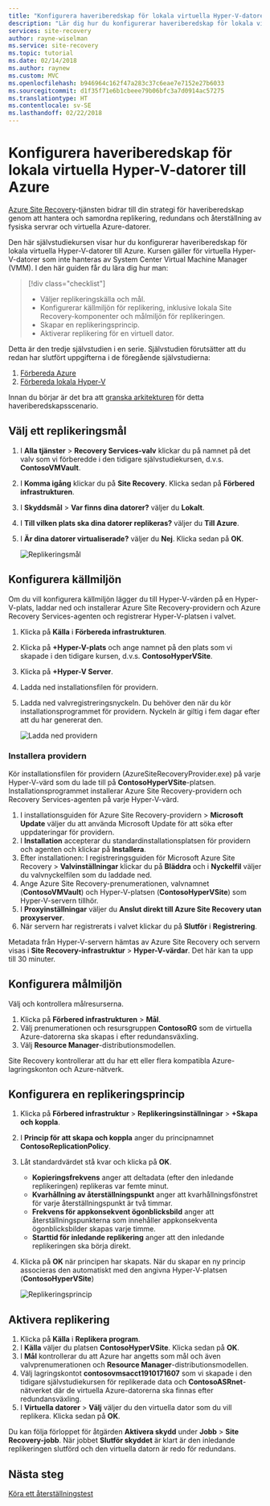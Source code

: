 ```yaml
---
title: "Konfigurera haveriberedskap för lokala virtuella Hyper-V-datorer (utan VMM) till Azure med Azure Site Recovery | Microsoft Docs"
description: "Lär dig hur du konfigurerar haveriberedskap för lokala virtuella Hyper-V-datorer (utan VMM) till Azure med Azure Site Recovery-tjänsten."
services: site-recovery
author: rayne-wiselman
ms.service: site-recovery
ms.topic: tutorial
ms.date: 02/14/2018
ms.author: raynew
ms.custom: MVC
ms.openlocfilehash: b946964c162f47a283c37c6eae7e7152e27b6033
ms.sourcegitcommit: d1f35f71e6b1cbeee79b06bfc3a7d0914ac57275
ms.translationtype: HT
ms.contentlocale: sv-SE
ms.lasthandoff: 02/22/2018
---
```

# <a name="set-up-disaster-recovery-of-on-premises-hyper-v-vms-to-azure"></a>Konfigurera haveriberedskap för lokala virtuella Hyper-V-datorer till Azure

[Azure Site Recovery](site-recovery-overview.md)-tjänsten bidrar till din strategi för haveriberedskap genom att hantera och samordna replikering, redundans och återställning av fysiska servrar och virtuella Azure-datorer.

Den här självstudiekursen visar hur du konfigurerar haveriberedskap för lokala virtuella Hyper-V-datorer till Azure. Kursen gäller för virtuella Hyper-V-datorer som inte hanteras av System Center Virtual Machine Manager (VMM). I den här guiden får du lära dig hur man:

> [!div class="checklist"]
> * Väljer replikeringskälla och mål.
> * Konfigurerar källmiljön för replikering, inklusive lokala Site Recovery-komponenter och målmiljön för replikeringen.
> * Skapar en replikeringsprincip.
> * Aktiverar replikering för en virtuell dator.

Detta är den tredje självstudien i en serie. Självstudien förutsätter att du redan har slutfört uppgifterna i de föregående självstudierna:

1. [Förbereda Azure](tutorial-prepare-azure.md)
2. [Förbereda lokala Hyper-V](tutorial-prepare-on-premises-hyper-v.md)

Innan du börjar är det bra att [granska arkitekturen](concepts-hyper-v-to-azure-architecture.md) för detta haveriberedskapsscenario.

## <a name="select-a-replication-goal"></a>Välj ett replikeringsmål


1. I **Alla tjänster** > **Recovery Services-valv** klickar du på namnet på det valv som vi förberedde i den tidigare självstudiekursen, d.v.s. **ContosoVMVault**.
2. I **Komma igång** klickar du på **Site Recovery**. Klicka sedan på **Förbered infrastrukturen**.
3. I **Skyddsmål** > **Var finns dina datorer?** väljer du **Lokalt**.
4. I **Till vilken plats ska dina datorer replikeras?** väljer du **Till Azure**.
5. I **Är dina datorer virtualiserade?** väljer du **Nej**. Klicka sedan på **OK**.

    ![Replikeringsmål](./media/hyper-v-azure-tutorial/replication-goal.png)

## <a name="set-up-the-source-environment"></a>Konfigurera källmiljön

Om du vill konfigurera källmiljön lägger du till Hyper-V-värden på en Hyper-V-plats, laddar ned och installerar Azure Site Recovery-providern och Azure Recovery Services-agenten och registrerar Hyper-V-platsen i valvet. 

1. Klicka på **Källa** i **Förbereda infrastrukturen**.
2. Klicka på **+Hyper-V-plats** och ange namnet på den plats som vi skapade i den tidigare kursen, d.v.s. **ContosoHyperVSite**.
3. Klicka på **+Hyper-V Server**.
4. Ladda ned installationsfilen för providern.
5. Ladda ned valvregistreringsnyckeln. Du behöver den när du kör installationsprogrammet för providern. Nyckeln är giltig i fem dagar efter att du har genererat den.

    ![Ladda ned providern](./media/hyper-v-azure-tutorial/download.png)
    

### <a name="install-the-provider"></a>Installera providern

Kör installationsfilen för providern (AzureSiteRecoveryProvider.exe) på varje Hyper-V-värd som du lade till på **ContosoHyperVSite**-platsen. Installationsprogrammet installerar Azure Site Recovery-providern och Recovery Services-agenten på varje Hyper-V-värd.

1. I installationsguiden för Azure Site Recovery-providern > **Microsoft Update** väljer du att använda Microsoft Update för att söka efter uppdateringar för providern.
2. I **Installation** accepterar du standardinstallationsplatsen för providern och agenten och klickar på **Installera**.
3. Efter installationen: I registreringsguiden för Microsoft Azure Site Recovery > **Valvinställningar** klickar du på **Bläddra** och i **Nyckelfil** väljer du valvnyckelfilen som du laddade ned. 
4. Ange Azure Site Recovery-prenumerationen, valvnamnet (**ContosoVMVault**) och Hyper-V-platsen (**ContosoHyperVSite**) som Hyper-V-servern tillhör.
5. I **Proxyinställningar** väljer du **Anslut direkt till Azure Site Recovery utan proxyserver**.
6. När servern har registrerats i valvet klickar du på **Slutför** i **Registrering**.

Metadata från Hyper-V-servern hämtas av Azure Site Recovery och servern visas i **Site Recovery-infrastruktur** > **Hyper-V-värdar**. Det här kan ta upp till 30 minuter.


## <a name="set-up-the-target-environment"></a>Konfigurera målmiljön

Välj och kontrollera målresurserna. 

1. Klicka på **Förbered infrastrukturen** > **Mål**.
2. Välj prenumerationen och resursgruppen **ContosoRG** som de virtuella Azure-datorerna ska skapas i efter redundansväxling.
3. Välj **Resource Manager**-distributionsmodellen.

Site Recovery kontrollerar att du har ett eller flera kompatibla Azure-lagringskonton och Azure-nätverk.


## <a name="set-up-a-replication-policy"></a>Konfigurera en replikeringsprincip

1. Klicka på **Förbered infrastruktur** > **Replikeringsinställningar** > **+Skapa och koppla**.
2. I **Princip för att skapa och koppla** anger du principnamnet **ContosoReplicationPolicy**.
3. Låt standardvärdet stå kvar och klicka på **OK**.
    - **Kopieringsfrekvens** anger att deltadata (efter den inledande replikeringen) replikeras var femte minut.
    - **Kvarhållning av återställningspunkt** anger att kvarhållningsfönstret för varje återställningspunkt är två timmar.
    - **Frekvens för appkonsekvent ögonblicksbild** anger att återställningspunkterna som innehåller appkonsekventa ögonblicksbilder skapas varje timme.
    - **Starttid för inledande replikering** anger att den inledande replikeringen ska börja direkt.
4. Klicka på **OK** när principen har skapats. När du skapar en ny princip associeras den automatiskt med den angivna Hyper-V-platsen (**ContosoHyperVSite**)

    ![Replikeringsprincip](./media/hyper-v-azure-tutorial/replication-policy.png)


## <a name="enable-replication"></a>Aktivera replikering


1. Klicka på **Källa** i **Replikera program**. 
2. I **Källa** väljer du platsen **ContosoHyperVSite**. Klicka sedan på **OK**.
3. I **Mål** kontrollerar du att Azure har angetts som mål och även valvprenumerationen och **Resource Manager**-distributionsmodellen.
4. Välj lagringskontot **contosovmsacct1910171607** som vi skapade i den tidigare självstudiekursen för replikerade data och **ContosoASRnet**-nätverket där de virtuella Azure-datorerna ska finnas efter redundansväxling.
5. I **Virtuella datorer** > **Välj** väljer du den virtuella dator som du vill replikera. Klicka sedan på **OK**.

 Du kan följa förloppet för åtgärden **Aktivera skydd** under **Jobb** > **Site Recovery-jobb**. När jobbet **Slutför skyddet** är klart är den inledande replikeringen slutförd och den virtuella datorn är redo för redundans.

## <a name="next-steps"></a>Nästa steg
[Köra ett återställningstest](tutorial-dr-drill-azure.md)
